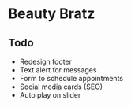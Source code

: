 # Beauty Bratz

## Todo

- Redesign footer
- Text alert for messages
- Form to schedule appointments
- Social media cards (SEO)
- Auto play on slider

